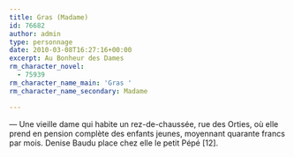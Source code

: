 ```yaml
---
title: Gras (Madame)
id: 76682
author: admin
type: personnage
date: 2010-03-08T16:27:16+00:00
excerpt: Au Bonheur des Dames
rm_character_novel:
  - 75939
rm_character_name_main: 'Gras '
rm_character_name_secondary: Madame

---
```

— Une vieille dame qui habite un rez-de-chaussée, rue des Orties, où elle prend en pension complète des enfants jeunes, moyennant quarante francs par mois. Denise Baudu place chez elle le petit Pépé [12]. 
